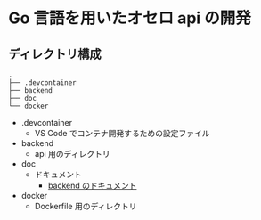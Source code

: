 # Go 言語を用いたオセロ api の開発
## ディレクトリ構成
```
.
├── .devcontainer
├── backend
├── doc
└── docker
```
- .devcontainer
  - VS Code でコンテナ開発するための設定ファイル
- backend
  - api 用のディレクトリ
- doc
  - ドキュメント
    - [backend のドキュメント](./doc/backend/README.md)
- docker
  - Dockerfile 用のディレクトリ
